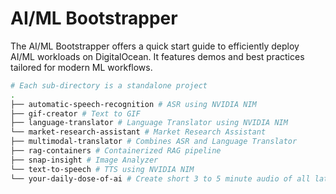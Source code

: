 # AI/ML Bootstrapper

The AI/ML Bootstrapper offers a quick start guide to efficiently deploy AI/ML workloads on DigitalOcean. It features demos and best practices tailored for modern ML workflows.

``` bash
# Each sub-directory is a standalone project
.
├── automatic-speech-recognition # ASR using NVIDIA NIM
├── gif-creator # Text to GIF 
├── language-translator # Language Translator using NVIDIA NIM
└── market-research-assistant # Market Research Assistant
├── multimodal-translator # Combines ASR and Language Translator
├── rag-containers # Containerized RAG pipeline
├── snap-insight # Image Analyzer
└── text-to-speech # TTS using NVIDIA NIM
└── your-daily-dose-of-ai # Create short 3 to 5 minute audio of all latest ai updates
```
